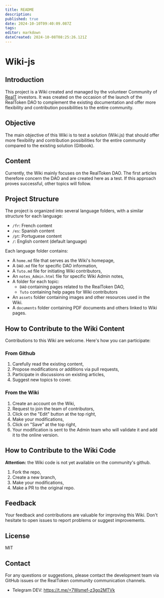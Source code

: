 ```yaml
---
title: README
description: 
published: true
date: 2024-10-10T09:40:09.087Z
tags: 
editor: markdown
dateCreated: 2024-10-08T08:25:26.121Z
---
```


# Wiki-js

## Introduction

This project is a Wiki created and managed by the volunteer Community of [RealT](https://realt.co/) investors. It was created on the occasion of the launch of the RealToken DAO to complement the existing documentation and offer more flexibility and contribution possibilities to the entire community.

## Objective

The main objective of this Wiki is to test a solution (Wiki.js) that should offer more flexibility and contribution possibilities for the entire community compared to the existing solution (Gitbook).

## Content

Currently, the Wiki mainly focuses on the RealToken DAO. The first articles therefore concern the DAO and are created here as a test. If this approach proves successful, other topics will follow.

## Project Structure

The project is organized into several language folders, with a similar structure for each language:

- `/fr`: French content
- `/es`: Spanish content
- `/pt`: Portuguese content
- `/`: English content (default language)

Each language folder contains:

- A `home.md` file that serves as the Wiki's homepage,
- A `DAO.md` file for specific DAO information,
- A `Tuto.md` file for initiating Wiki contributors,
- An `notes_Admin.html` file for specific Wiki Admin notes,
- A folder for each topic:
  - `DAO` containing pages related to the RealToken DAO,
  - `Tuto` containing help pages for Wiki contributors
- An `assets` folder containing images and other resources used in the Wiki.
- A `documents` folder containing PDF documents and others linked to Wiki pages.

## How to Contribute to the Wiki Content

Contributions to this Wiki are welcome. Here's how you can participate:

### From Github

1. Carefully read the existing content,
2. Propose modifications or additions via pull requests,
3. Participate in discussions on existing articles,
4. Suggest new topics to cover.

### From the Wiki

1. Create an account on the Wiki,
2. Request to join the team of contributors,
3. Click on the "Edit" button at the top right,
4. Make your modifications,
5. Click on "Save" at the top right,
6. Your modification is sent to the Admin team who will validate it and add it to the online version.

## How to Contribute to the Wiki Code

**Attention:** the Wiki code is not yet available on the community's github.

1. Fork the repo,
2. Create a new branch,
3. Make your modifications,
4. Make a PR to the original repo.

## Feedback

Your feedback and contributions are valuable for improving this Wiki. Don't hesitate to open issues to report problems or suggest improvements.

## License

MIT

## Contact

For any questions or suggestions, please contact the development team via GitHub issues or the RealToken community communication channels.

- Telegram DEV: https://t.me/+7Wsmef-z3go2MTVk
